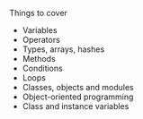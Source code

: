 Things to cover

* Variables
* Operators
* Types, arrays, hashes
* Methods
* Conditions
* Loops
* Classes, objects and modules
* Object-oriented programming
* Class and instance variables
